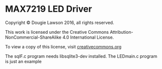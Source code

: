 MAX7219 LED Driver
==================

Copyright &copy; Dougie Lawson 2016, all rights reserved.
 
This work is licensed under the Creative Commons Attribution-NonCommercial-ShareAlike 4.0 International License.
 
 To view a copy of this license, visit [creativecommons.org]
   
[creativecommons.org]:http://creativecommons.org/licenses/by-nc-sa/4.0/deed.en_GB.  

The sqlF.c program needs libsqlite3-dev installed.
The LEDmain.c program is just an example
